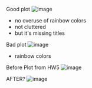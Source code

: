 Good plot
![image](https://github.com/ChrisT142/FDSFE_CTran/assets/144075367/b4aca9e1-5000-48f4-8224-9ab565545d63)
- no overuse of rainbow colors
- not cluttered
- but it's missing titles 

Bad plot
![image](https://github.com/ChrisT142/FDSFE_CTran/assets/144075367/3e2cfd6d-0d6d-4213-8af9-538c35d9edab)
- rainbow colors





Before Plot from HW5
![image](https://github.com/ChrisT142/FDSFE_CTran/assets/144075367/ffcf6fc7-7cec-40b5-90f5-971f724b8f8c) 



AFTER?
![image](https://github.com/ChrisT142/FDSFE_CTran/assets/144075367/98ef1a7b-8d81-45a3-a5f8-cacf75c03dd3)

